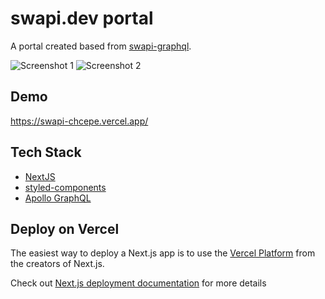 # swapi.dev portal

A portal created based from [swapi-graphql](https://github.com/graphql/swapi-graphql).

![Screenshot 1](https://i.imgur.com/708xr7U.png)
![Screenshot 2](https://i.imgur.com/Tyk3d04.png)

## Demo
https://swapi-chcepe.vercel.app/

## Tech Stack

- [NextJS](https://nextjs.org/)
- [styled-components](https://styled-components.com/)
- [Apollo GraphQL](https://www.apollographql.com/)

## Deploy on Vercel

The easiest way to deploy a Next.js app is to use the [Vercel Platform](https://vercel.com/import?utm_medium=default-template&filter=next.js&utm_source=create-next-app&utm_campaign=create-next-app-readme) from the creators of Next.js.

Check out [Next.js deployment documentation](https://nextjs.org/docs/deployment) for more details
